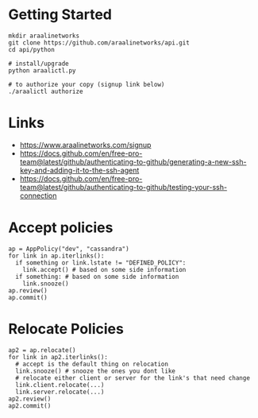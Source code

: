 # Getting Started
```
mkdir araalinetworks
git clone https://github.com/araalinetworks/api.git
cd api/python

# install/upgrade
python araalictl.py

# to authorize your copy (signup link below)
./araalictl authorize
```
# Links
* https://www.araalinetworks.com/signup
* https://docs.github.com/en/free-pro-team@latest/github/authenticating-to-github/generating-a-new-ssh-key-and-adding-it-to-the-ssh-agent
* https://docs.github.com/en/free-pro-team@latest/github/authenticating-to-github/testing-your-ssh-connection

# Accept policies
```
ap = AppPolicy("dev", "cassandra")
for link in ap.iterlinks():
  if something or link.lstate != "DEFINED_POLICY":
    link.accept() # based on some side information
  if something: # based on some side information
    link.snooze()
ap.review()
ap.commit()
```

# Relocate Policies
```
ap2 = ap.relocate()
for link in ap2.iterlinks():
  # accept is the default thing on relocation
  link.snooze() # snooze the ones you dont like
  # relocate either client or server for the link's that need change
  link.client.relocate(...)
  link.server.relocate(...)
ap2.review()
ap2.commit()
```
